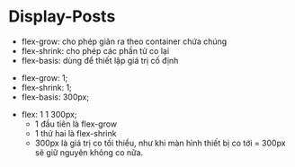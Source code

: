 # Display-Posts
<!-- FlexBox -->
- flex-grow: cho phép giãn ra theo container chứa chúng
- flex-shrink: cho phép các phần tử co lại
- flex-basis: dùng để thiết lập giá trị cố định

<!-- Syntax -->
- flex-grow: 1;
- flex-shrink: 1;
- flex-basis: 300px;

<!-- Syntax Shorthand -->
- flex: 1 1 300px;
  + 1 đầu tiên là flex-grow
  + 1 thứ hai là flex-shrink
  + 300px là giá trị co tối thiểu, như khi màn hình thiết bị co tới = 300px sẽ giữ nguyên không co nữa.
